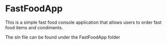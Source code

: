 # FastFoodApp
This is a simple fast food console application that allows users to order fast food items and condiments.

The sln file can be found under the FastFoodApp folder

